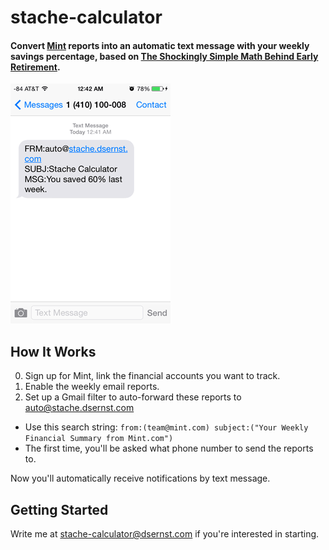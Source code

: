 # stache-calculator

#### Convert [Mint](http://mint.com) reports into an automatic text message with your weekly savings percentage, based on [The Shockingly Simple Math Behind Early Retirement](http://www.mrmoneymustache.com/2012/01/13/the-shockingly-simple-math-behind-early-retirement).

![stache-calculator screenshot](screenshot.png)

## How It Works

0. Sign up for Mint, link the financial accounts you want to track.
1. Enable the weekly email reports.
2. Set up a Gmail filter to auto-forward these reports to [auto@stache.dsernst.com](mailto:auto@stache.dsernst.com)
  - Use this search string: `from:(team@mint.com) subject:("Your Weekly Financial Summary from Mint.com")`
  - The first time, you'll be asked what phone number to send the reports to.

Now you'll automatically receive notifications by text message.

## Getting Started

Write me at [stache-calculator@dsernst.com](mailto:stache-calculator@dsernst.com) if you're interested in starting.
